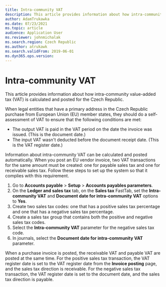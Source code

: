 ```yaml
---
title: Intra-community VAT
description: This article provides information about how intra-community value-added tax (VAT) is calculated and posted for the Czech Republic.
author: AdamTrukawka
ms.date: 07/23/2021
ms.topic: article
audience: Application User
ms.reviewer: johnmichalak
ms.search.region: Czech Republic
ms.author: atrukawk
ms.search.validFrom: 2019-06-01
ms.dyn365.ops.version: 
---
```


# Intra-community VAT

This article provides information about how intra-community value-added tax (VAT) is calculated and posted for the Czech Republic.

When legal entities that have a primary address in the Czech Republic purchase from European Union (EU) member states, they should do a self-assessment of VAT to ensure that the following conditions are met:

- The output VAT is paid in the VAT period on the date the invoice was issued. (This is the document date.)
- The input VAT wasn't deducted before the document receipt date. (This is the VAT register date.)

Information about intra-community VAT can be calculated and posted automatically. When you post an EU vendor invoice, two VAT transactions for the same amount must be created: one for payable sales tax and one for receivable sales tax. Follow these steps to set up the system so that it complies with this requirement.

1. Go to **Accounts payable** \> **Setup** \> **Accounts payables parameters**.
2. On the **Ledger and sales tax** tab, on the **Sales tax** FastTab, set the **Intra-community VAT** and **Document date for intra-community VAT** options to **Yes**.
3. Create two sales tax codes: one that has a positive sales tax percentage and one that has a negative sales tax percentage.
4. Create a sales tax group that contains both the positive and negative sales tax codes.
5. Select the **Intra-community VAT** parameter for the negative sales tax code.
6. In journals, select the **Document date for intra-community VAT** parameter.

When a purchase invoice is posted, the receivable VAT and payable VAT are posted at the same time. For the positive sales tax transaction, the VAT register date is set to the VAT register date from the **Invoice posting** page, and the sales tax direction is receivable. For the negative sales tax transaction, the VAT register date is set to the document date, and the sales tax direction is payable.
